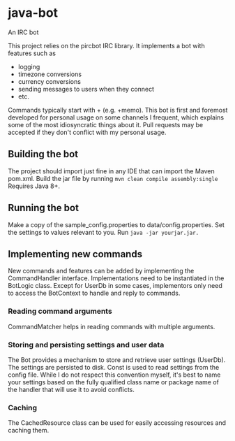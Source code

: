 # java-bot
An IRC bot

This project relies on the pircbot IRC library. It implements a bot with features such as 
* logging
* timezone conversions
* currency conversions
* sending messages to users when they connect
* etc.

Commands typically start with + (e.g. +memo). This bot is first and foremost developed for personal usage on some channels I 
frequent, which explains some of the most idiosyncratic things about it. Pull requests may be accepted if they don't conflict with
my personal usage.

## Building the bot
The project should import just fine in any IDE that can import the Maven pom.xml. 
Build the jar file by running `mvn clean compile assembly:single`
Requires Java 8+.

## Running the bot
Make a copy of the sample_config.properties to data/config.properties. 
Set the settings to values relevant to you. 
Run `java -jar yourjar.jar.`

## Implementing new commands
New commands and features can be added by implementing the CommandHandler interface.
Implementations need to be instantiated in the BotLogic class.
Except for UserDb in some cases, implementors only need to access the BotContext to handle and reply to commands.

### Reading command arguments
CommandMatcher helps in reading commands with multiple arguments.

### Storing and persisting settings and user data
The Bot provides a mechanism to store and retrieve user settings (UserDb). The settings are persisted to disk.
Const is used to read settings from the config file. 
While I do not respect this convention myself, it's best to name your settings based on the fully qualified class name or 
package name of the handler that will use it to avoid conflicts.

### Caching
The CachedResource class can be used for easily accessing resources and caching them.
